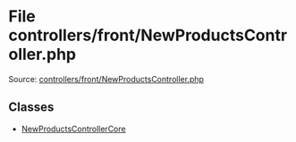 File controllers/front/NewProductsController.php
=========

Source: [controllers/front/NewProductsController.php](https://github.com/PrestaShop/PrestaShop/blob/1.5.4.1/controllers/front/NewProductsController.php)


Classes
-------

* [NewProductsControllerCore](class.NewProductsControllerCore.md)

